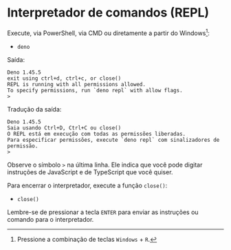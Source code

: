 # Interpretador de comandos (REPL)

Execute, via PowerShell, via CMD ou diretamente a partir do Windows[^1]:

- `deno`

Saída:

```
Deno 1.45.5
exit using ctrl+d, ctrl+c, or close()
REPL is running with all permissions allowed.
To specify permissions, run `deno repl` with allow flags.
>
```

Tradução da saída:

```
Deno 1.45.5
Saia usando Ctrl+D, Ctrl+C ou close()
O REPL está em execução com todas as permissões liberadas.
Para especificar permissões, execute `deno repl` com sinalizadores de permissão.
>
```

Observe o símbolo `>` na última linha. Ele indica que você pode digitar instruções de JavaScript e de TypeScript que você quiser.

Para encerrar o interpretador, execute a função `close()`:

- `close()`

Lembre-se de pressionar a tecla `ENTER` para enviar as instruções ou comando para o interpretador.

[^1]: Pressione a combinação de teclas `Windows` + `R`.
